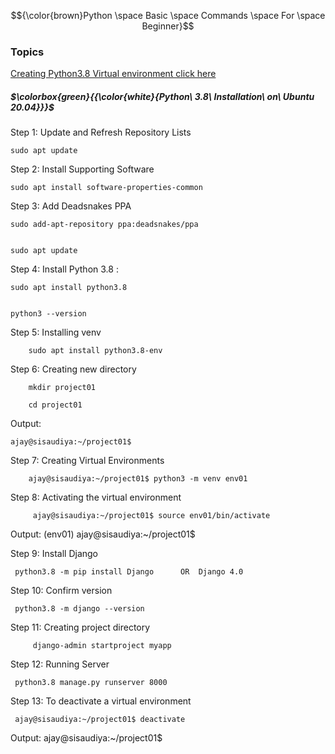 $${\color{brown}Python \space Basic \space Commands \space For \space Beginner}$$

### Topics

  [Creating Python3.8 Virtual environment click here](#virtual_env) <br />


<a name="virtual_env"></a>
##### $\colorbox{green}{{\color{white}{Python\ 3.8\ Installation\ on\ Ubuntu 20.04}}}$

Step 1: Update and Refresh Repository Lists


	sudo apt update
	
	
Step 2: Install Supporting Software


	sudo apt install software-properties-common
	
	
Step 3: Add Deadsnakes PPA	

	
	sudo add-apt-repository ppa:deadsnakes/ppa
	
	
	sudo apt update
	
	
Step 4: Install Python 3.8 : 


	sudo apt install python3.8
	
	
	python3 --version	
	
	
Step 5: Installing venv 

        sudo apt install python3.8-env
	
Step 6: Creating new directory

        mkdir project01
	
        cd project01
	
Output: 

	ajay@sisaudiya:~/project01$
	
	
Step 7: Creating Virtual Environments

        ajay@sisaudiya:~/project01$ python3 -m venv env01
        

             
Step 8: Activating the virtual environment

         ajay@sisaudiya:~/project01$ source env01/bin/activate  

Output: 
       (env01) ajay@sisaudiya:~/project01$
       

Step 9: Install Django 

	 python3.8 -m pip install Django      OR  Django 4.0

Step 10: Confirm version

	 python3.8 -m django --version
	 
Step 11: Creating project directory

         django-admin startproject myapp

Step 12: Running Server 
         
	 python3.8 manage.py runserver 8000       
       
Step 13: To deactivate a virtual environment

	 ajay@sisaudiya:~/project01$ deactivate  

Output: 
       ajay@sisaudiya:~/project01$ 
